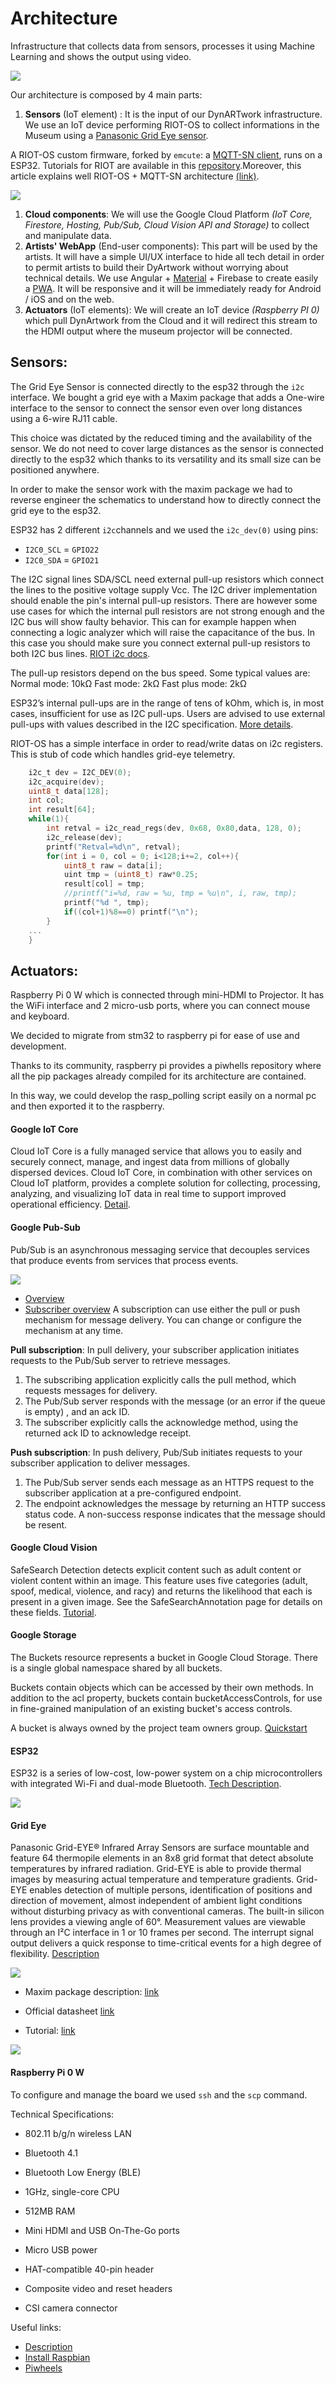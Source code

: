 # Architecture
Infrastructure that collects data from sensors, processes it using Machine Learning and shows the output using video.

![](assets/final_architecture.png)


Our architecture is composed by 4 main parts:
1. **Sensors** (IoT element) : It is the input of our DynARTwork infrastructure. We use an IoT device performing RIOT-OS to collect informations in the Museum using a  [Panasonic Grid Eye sensor](https://industrial.panasonic.com/ww/products/sensors/built-in-sensors/grid-eye).

 A RIOT-OS custom firmware, forked by `emcute`: a [MQTT-SN client](https://riot-os.org/api/group__net__emcute.html), runs on a ESP32.
Tutorials for RIOT are available in this [repository](https://github.com/fcolasante/thingsboard-tutorial).Moreover, this article  explains well RIOT-OS + MQTT-SN architecture [(link)](https://medium.com/@colasante.francesco/2-how-to-develop-an-iot-device-connected-to-thingsboard-using-riot-os-and-mqtt-sn-c4ccbe40dae7).


![](assets/2020_0710_160314.png)

1. **Cloud components**: We will use the Google Cloud Platform *(IoT Core, Firestore, Hosting, Pub/Sub, Cloud Vision API and Storage)* to collect and manipulate data.
2. **Artists' WebApp** (End-user components): This part will be used by the artists. It will have a simple UI/UX interface to hide all tech detail in order to permit artists to build their DyArtwork without worrying about technical details.
    We use Angular + [Material](https://material.angular.io/) + Firebase to create easily a [PWA](https://web.dev/progressive-web-apps/). It will be responsive and it will be immediately ready for Android / iOS and on the web.
3. **Actuators** (IoT elements): We will create an IoT device *(Raspberry PI 0)* which pull DynArtwork from the Cloud and it will redirect this stream to the HDMI output where the museum projector will be connected.

## Sensors:
The Grid Eye Sensor is connected directly to the esp32 through the `i2c` interface.
We bought a grid eye with a Maxim package that adds a One-wire interface to the sensor to connect the sensor even over long distances using a 6-wire RJ11 cable.

This choice was dictated by the reduced timing and the availability of the sensor.
We do not need to cover large distances as the sensor is connected directly to the esp32 which thanks to its versatility and its small size can be positioned anywhere.

In order to make the sensor work with the maxim package we had to reverse engineer the schematics to understand how to directly connect the grid eye to the esp32.

ESP32 has 2 different `i2c`channels and we used the `i2c_dev(0)` using pins:
- `I2C0_SCL` = `GPIO22`
- `I2C0_SDA` = `GPIO21`

The I2C signal lines SDA/SCL need external pull-up resistors which connect the lines to the positive voltage supply Vcc. The I2C driver implementation should enable the pin's internal pull-up resistors. There are however some use cases for which the internal pull resistors are not strong enough and the I2C bus will show faulty behavior. This can for example happen when connecting a logic analyzer which will raise the capacitance of the bus. In this case you should make sure you connect external pull-up resistors to both I2C bus lines.
[RIOT i2c docs](https://riot-os.org/api/group__drivers__periph__i2c.html).

The pull-up resistors depend on the bus speed. Some typical values are:
Normal mode: 10kΩ
Fast mode: 2kΩ
Fast plus mode: 2kΩ

ESP32’s internal pull-ups are in the range of tens of kOhm, which is, in most cases, insufficient for use as I2C pull-ups. Users are advised to use external pull-ups with values described in the I2C specification. [More details](https://docs.espressif.com/projects/esp-idf/en/latest/esp32/api-reference/peripherals/i2c.html).


RIOT-OS has a simple interface in order to read/write datas on i2c registers.
This is stub of code which handles grid-eye telemetry.
```c
    i2c_t dev = I2C_DEV(0);
    i2c_acquire(dev);
    uint8_t data[128];
    int col;
    int result[64];
    while(1){
        int retval = i2c_read_regs(dev, 0x68, 0x80,data, 128, 0);
        i2c_release(dev);
        printf("Retval=%d\n", retval);
        for(int i = 0, col = 0; i<128;i+=2, col++){
            uint8_t raw = data[i];
            uint tmp = (uint8_t) raw*0.25;
            result[col] = tmp;
            //printf("i=%d, raw = %u, tmp = %u\n", i, raw, tmp);
            printf("%d ", tmp);
            if((col+1)%8==0) printf("\n");
        }
    ...
    }
```

## Actuators:
Raspberry Pi 0 W which is connected through mini-HDMI to Projector. 
It has the WiFi interface and 2 micro-usb ports, where you can connect mouse and keyboard.

We decided to migrate from stm32 to raspberry pi for ease of use and development.

Thanks to its community, raspberry pi provides a piwhells repository where all the pip packages already compiled for its architecture are contained.

In this way, we could develop the rasp_polling script easily on a normal pc and then exported it to the raspberry.


#### Google IoT Core
Cloud IoT Core is a fully managed service that allows you to easily and securely connect, manage, and ingest data from millions of globally dispersed devices. Cloud IoT Core, in combination with other services on Cloud IoT platform, provides a complete solution for collecting, processing, analyzing, and visualizing IoT data in real time to support improved operational efficiency.
[Detail](https://cloud.google.com/iot-core).

#### Google Pub-Sub
Pub/Sub is an asynchronous messaging service that decouples services that produce events from services that process events.

![](assets/pub_sub_flow.svg)
- [Overview](https://cloud.google.com/pubsub/docs/overview)
- [Subscriber overview](https://cloud.google.com/pubsub/docs/subscriber)
A subscription can use either the pull or push mechanism for message delivery. You can change or configure the mechanism at any time.

**Pull subscription**: 
In pull delivery, your subscriber application initiates requests to the Pub/Sub server to retrieve messages.

1. The subscribing application explicitly calls the pull method, which requests messages for delivery.
2. The Pub/Sub server responds with the message (or an error if the queue is empty) , and an ack ID.
3. The subscriber explicitly calls the acknowledge method, using the returned ack ID to acknowledge receipt.

**Push subscription**:
In push delivery, Pub/Sub initiates requests to your subscriber application to deliver messages.

1. The Pub/Sub server sends each message as an HTTPS request to the subscriber application at a pre-configured endpoint.
2. The endpoint acknowledges the message by returning an HTTP success status code. A non-success response indicates that the message should be resent.


#### Google Cloud Vision

SafeSearch Detection detects explicit content such as adult content or violent content within an image. This feature uses five categories (adult, spoof, medical, violence, and racy) and returns the likelihood that each is present in a given image. See the SafeSearchAnnotation page for details on these fields.
[Tutorial](https://cloud.google.com/vision/docs/detecting-safe-search#vision_safe_search_detection-python).


#### Google Storage
The Buckets resource represents a bucket in Google Cloud Storage. There is a single global namespace shared by all buckets. 

Buckets contain objects which can be accessed by their own methods. In addition to the acl property, buckets contain bucketAccessControls, for use in fine-grained manipulation of an existing bucket's access controls.

A bucket is always owned by the project team owners group.
[Quickstart](https://cloud.google.com/storage/docs/quickstart-console)

#### ESP32
ESP32 is a series of low-cost, low-power system on a chip microcontrollers with integrated Wi-Fi and dual-mode Bluetooth. [Tech Description](https://duino4projects.com/esp32-wroom-32-esp-wroom-32/).

![](assets/ESP32-WROOM-32-ESP-WROOM-32.png)

#### Grid Eye
Panasonic Grid-EYE® Infrared Array Sensors are surface mountable and feature 64 thermopile elements in an 8x8 grid format that detect absolute temperatures by infrared radiation. Grid-EYE is able to provide thermal images by measuring actual temperature and temperature gradients. Grid-EYE enables detection of multiple persons, identification of positions and direction of movement, almost independent of ambient light conditions without disturbing privacy as with conventional cameras. The built-in silicon lens provides a viewing angle of 60°. Measurement values are viewable through an I²C interface in 1 or 10 frames per second. The interrupt signal output delivers a quick response to time-critical events for a high degree of flexibility.
[Description](https://www.mouser.it/new/panasonic/panasonic-grid-eye-infrared-array-sensors/)

![](assets/grid_eye_schema.png)

- Maxim package description: [link](http://www.farnell.com/datasheets/2286996.pdf)
- Official datasheet [link](https://cdn.sparkfun.com/assets/4/1/c/0/1/Grid-EYE_Datasheet.pdf)

- Tutorial: [link](https://www.14core.com/wiring-the-ir-thermal-amg88xx-grid-eye-thermopile-infrared-array-sensor-with-microcontroller/)

![](assets/grid_eye_schematics.png)

#### Raspberry Pi 0 W

To configure and manage the board we used `ssh` and the `scp` command.


Technical Specifications:

- 802.11 b/g/n wireless LAN
- Bluetooth 4.1
- Bluetooth Low Energy (BLE)

- 1GHz, single-core CPU
- 512MB RAM
- Mini HDMI and USB On-The-Go ports
- Micro USB power
- HAT-compatible 40-pin header
- Composite video and reset headers
- CSI camera connector

Useful links:
- [Description](https://www.raspberrypi.org/products/raspberry-pi-zero-w/)
- [Install Raspbian](https://www.raspberrypi.org/documentation/installation/installing-images/)
- [Piwheels](https://www.piwheels.org/)

